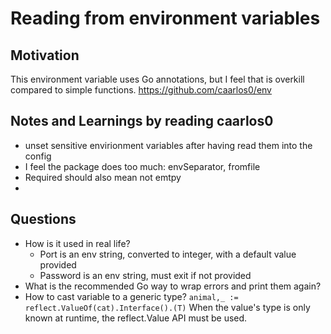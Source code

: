 # Reading from environment variables

## Motivation
This environment variable uses Go annotations, but I feel that is overkill compared to simple functions.
https://github.com/caarlos0/env


## Notes and Learnings by reading caarlos0
* unset sensitive envirionment variables after having read them into the config
* I feel the package does too much: envSeparator, fromfile
* Required should also mean not emtpy
*

## Questions
* How is it used in real life?
  * Port is an env string, converted to integer, with a default value provided
  * Password is an env string, must exit if not provided
* What is the recommended Go way to wrap errors and print them again?
* How to cast variable to a generic type?
  `animal,_ := reflect.ValueOf(cat).Interface().(T)`
  When the value's type is only known at runtime, the  reflect.Value  API must be used.
